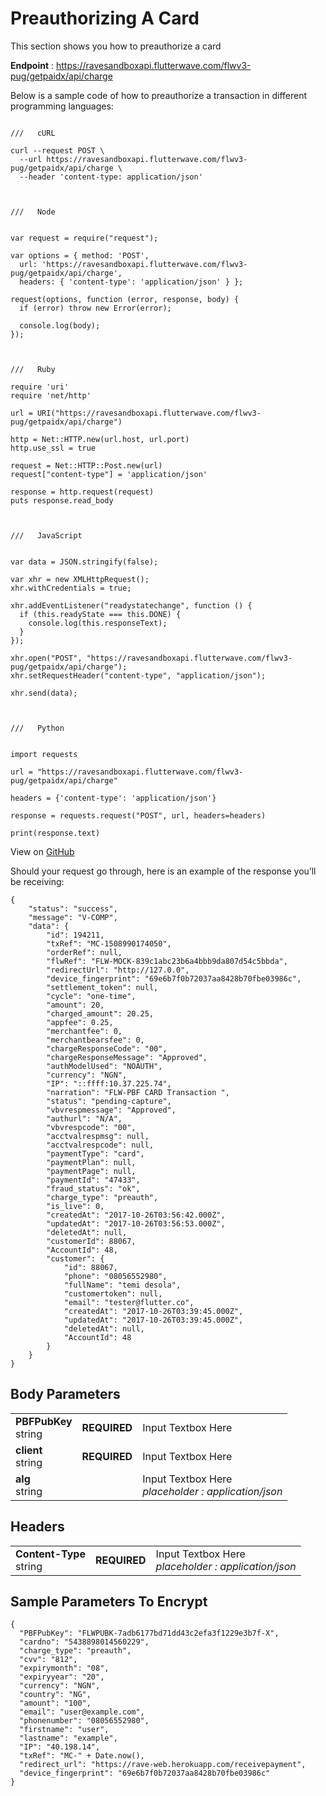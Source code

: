 # Preauthorizing A Card

This section shows you how to preauthorize a card

**Endpoint** :  https://ravesandboxapi.flutterwave.com/flwv3-pug/getpaidx/api/charge


Below is a sample code of how to preauthorize a transaction in different programming languages:

```

///   cURL

curl --request POST \
  --url https://ravesandboxapi.flutterwave.com/flwv3-pug/getpaidx/api/charge \
  --header 'content-type: application/json'
  
  
  
///   Node


var request = require("request");

var options = { method: 'POST',
  url: 'https://ravesandboxapi.flutterwave.com/flwv3-pug/getpaidx/api/charge',
  headers: { 'content-type': 'application/json' } };

request(options, function (error, response, body) {
  if (error) throw new Error(error);

  console.log(body);
});



///   Ruby

require 'uri'
require 'net/http'

url = URI("https://ravesandboxapi.flutterwave.com/flwv3-pug/getpaidx/api/charge")

http = Net::HTTP.new(url.host, url.port)
http.use_ssl = true

request = Net::HTTP::Post.new(url)
request["content-type"] = 'application/json'

response = http.request(request)
puts response.read_body



///   JavaScript


var data = JSON.stringify(false);

var xhr = new XMLHttpRequest();
xhr.withCredentials = true;

xhr.addEventListener("readystatechange", function () {
  if (this.readyState === this.DONE) {
    console.log(this.responseText);
  }
});

xhr.open("POST", "https://ravesandboxapi.flutterwave.com/flwv3-pug/getpaidx/api/charge");
xhr.setRequestHeader("content-type", "application/json");

xhr.send(data);



///   Python


import requests

url = "https://ravesandboxapi.flutterwave.com/flwv3-pug/getpaidx/api/charge"

headers = {'content-type': 'application/json'}

response = requests.request("POST", url, headers=headers)

print(response.text)
```

View on [GitHub](https://gist.github.com/fullstackmafia/7eaceab42774bcb4f5bb6ad2ddb3d173)

Should your request go through, here is an example of the response you’ll be receiving:

```
{
    "status": "success",
    "message": "V-COMP",
    "data": {
        "id": 194211,
        "txRef": "MC-1508990174050",
        "orderRef": null,
        "flwRef": "FLW-MOCK-839c1abc23b6a4bbb9da807d54c5bbda",
        "redirectUrl": "http://127.0.0",
        "device_fingerprint": "69e6b7f0b72037aa8428b70fbe03986c",
        "settlement_token": null,
        "cycle": "one-time",
        "amount": 20,
        "charged_amount": 20.25,
        "appfee": 0.25,
        "merchantfee": 0,
        "merchantbearsfee": 0,
        "chargeResponseCode": "00",
        "chargeResponseMessage": "Approved",
        "authModelUsed": "NOAUTH",
        "currency": "NGN",
        "IP": "::ffff:10.37.225.74",
        "narration": "FLW-PBF CARD Transaction ",
        "status": "pending-capture",
        "vbvrespmessage": "Approved",
        "authurl": "N/A",
        "vbvrespcode": "00",
        "acctvalrespmsg": null,
        "acctvalrespcode": null,
        "paymentType": "card",
        "paymentPlan": null,
        "paymentPage": null,
        "paymentId": "47433",
        "fraud_status": "ok",
        "charge_type": "preauth",
        "is_live": 0,
        "createdAt": "2017-10-26T03:56:42.000Z",
        "updatedAt": "2017-10-26T03:56:53.000Z",
        "deletedAt": null,
        "customerId": 88067,
        "AccountId": 48,
        "customer": {
            "id": 88067,
            "phone": "08056552980",
            "fullName": "temi desola",
            "customertoken": null,
            "email": "tester@flutter.co",
            "createdAt": "2017-10-26T03:39:45.000Z",
            "updatedAt": "2017-10-26T03:39:45.000Z",
            "deletedAt": null,
            "AccountId": 48
        }
    }
}
```

## Body Parameters

|                   |                                               |       |
| ----------------- | --------------------------------------------- | ------|
| **PBFPubKey** <br />string | **REQUIRED** | Input Textbox Here            |
| **client** <br />string    | **REQUIRED** | Input Textbox Here            |
| **alg** <br />string       |          | Input Textbox Here <br />*placeholder : application/json* |

## Headers

|                   |                                               |       |
| ----------------- | --------------------------------------------- | ------|
| **Content-Type** <br />string | **REQUIRED** | Input Textbox Here <br />*placeholder : application/json* |


## Sample Parameters To Encrypt

    {
      "PBFPubKey": "FLWPUBK-7adb6177bd71dd43c2efa3f1229e3b7f-X",
      "cardno": "5438898014560229",
      "charge_type": "preauth",
      "cvv": "812",
      "expirymonth": "08",
      "expiryyear": "20",
      "currency": "NGN",
      "country": "NG",
      "amount": "100",
      "email": "user@example.com",
      "phonenumber": "08056552980",
      "firstname": "user",
      "lastname": "example",
      "IP": "40.198.14",
      "txRef": "MC-" + Date.now(),
      "redirect_url": "https://rave-web.herokuapp.com/receivepayment",
      "device_fingerprint": "69e6b7f0b72037aa8428b70fbe03986c"
    }
